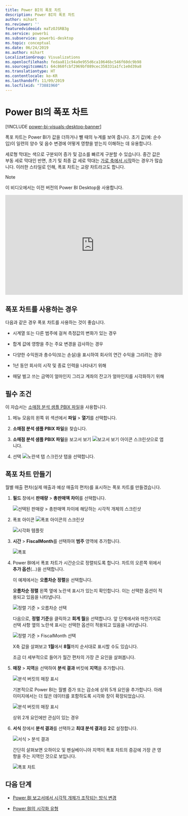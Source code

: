 ```yaml
---
title: Power BI의 폭포 차트
description: Power BI의 폭포 차트
author: mihart
ms.reviewer: ''
featuredvideoid: maTzOJSRB3g
ms.service: powerbi
ms.subservice: powerbi-desktop
ms.topic: conceptual
ms.date: 06/24/2019
ms.author: mihart
LocalizationGroup: Visualizations
ms.openlocfilehash: fedaa811c94a9e955d6ca10646bc546f60dc9b98
ms.sourcegitcommit: 64c860fcbf2969bf089cec358331a1fc1e0d39a8
ms.translationtype: HT
ms.contentlocale: ko-KR
ms.lasthandoff: 11/09/2019
ms.locfileid: "73881960"
---
```

# <a name="waterfall-charts-in-power-bi"></a>Power BI의 폭포 차트

[!INCLUDE [power-bi-visuals-desktop-banner](../includes/power-bi-visuals-desktop-banner.md)]

폭포 차트는 Power BI가 값을 더하거나 뺄 때의 누계를 보여 줍니다. 초기 값(예: 순수입)이 일련의 양수 및 음수 변경에 어떻게 영향을 받는지 이해하는 데 유용합니다.

세로형 막대는 색으로 구분되어 증가 및 감소를 빠르게 구분할 수 있습니다. 중간 값은 부동 세로 막대인 반면, 초기 및 최종 값 세로 막대는 [가로 축에서 시작](https://support.office.com/article/Create-a-waterfall-chart-in-Office-2016-for-Windows-8de1ece4-ff21-4d37-acd7-546f5527f185#BKMK_Float "가로 축에서 시작")하는 경우가 많습니다. 이러한 스타일로 인해, 폭포 차트는 교량 차트라고도 합니다.

   > [!NOTE]
   > 이 비디오에서는 이전 버전의 Power BI Desktop을 사용합니다.
   > 
   > 

<iframe width="560" height="315" src="https://www.youtube.com/embed/qKRZPBnaUXM" frameborder="0" allow="autoplay; encrypted-media" allowfullscreen></iframe>

## <a name="when-to-use-a-waterfall-chart"></a>폭포 차트를 사용하는 경우

다음과 같은 경우 폭포 차트를 사용하는 것이 좋습니다.

* 시계열 또는 다른 범주에 걸쳐 측정값의 변화가 있는 경우

* 합계 값에 영향을 주는 주요 변경을 감사하는 경우

* 다양한 수익원과 총수익(또는 손실)을 표시하여 회사의 연간 수익을 그리려는 경우

* 1년 동안 회사의 시작 및 종료 인력을 나타내기 위해

* 매달 벌고 쓰는 금액이 얼마인지 그리고 계좌의 잔고가 얼마인지를 시각화하기 위해

## <a name="prerequisite"></a>필수 조건

이 자습서는 [소매점 분석 샘플 PBIX 파일](https://download.microsoft.com/download/9/6/D/96DDC2FF-2568-491D-AAFA-AFDD6F763AE3/Retail%20Analysis%20Sample%20PBIX.pbix)을 사용합니다.

1. 메뉴 모음의 왼쪽 위 섹션에서 **파일** > **열기**를 선택합니다.
   
2. **소매점 분석 샘플 PBIX 파일**을 찾습니다.

1. **소매점 분석 샘플 PBIX 파일**을 보고서 보기 ![보고서 보기 아이콘 스크린샷](media/power-bi-visualization-kpi/power-bi-report-view.png)으로 엽니다.

1. 선택 ![노란색 탭 스크린샷](media/power-bi-visualization-kpi/power-bi-yellow-tab.png) 탭을 선택합니다.


## <a name="create-a-waterfall-chart"></a>폭포 차트 만들기

월별 매출 편차(실제 매출과 예상 매출의 편차)를 표시하는 폭포 차트를 만들겠습니다.

1. **필드** 창에서 **판매량** > **총판매액 차이**를 선택합니다.

   ![선택된 판매량 > 총판매액 차이에 해당하는 시각적 개체의 스크린샷](media/power-bi-visualization-waterfall-charts/power-bi-first-value.png)

1. 폭포 아이콘 ![폭포 아이콘의 스크린샷](media/power-bi-visualization-waterfall-charts/power-bi-waterfall-icon.png)

    ![시각화 템플릿](media/power-bi-visualization-waterfall-charts/convert-waterfall.png)

1. **시간** > **FiscalMonth**를 선택하여 **범주** 영역에 추가합니다.

    ![폭포](media/power-bi-visualization-waterfall-charts/power-bi-waterfall.png)

1. Power BI에서 폭포 차트가 시간순으로 정렬되도록 합니다. 차트의 오른쪽 위에서 **추가 옵션**(...)을 선택합니다.

    이 예제에서는 **오름차순 정렬**을 선택합니다.

    **오름차순 정렬** 왼쪽 옆에 노란색 표시가 있는지 확인합니다. 이는 선택한 옵션이 적용되고 있음을 나타냅니다.

    ![정렬 기준 > 오름차순 선택](media/power-bi-visualization-waterfall-charts/power-bi-sort-by.png)

    다음으로, **정렬 기준**을 클릭하고 **회계 월**을 선택합니다. 앞 단계에서와 마찬가지로 선택 사항 옆의 노란색 표시는 선택한 옵션이 적용되고 있음을 나타냅니다.

    ![정렬 기준 > FiscalMonth 선택](media/power-bi-visualization-waterfall-charts/power-bi-sort-by-fiscal-month.png)

    X축 값을 살펴보고 **1월**에서 **8월**까지 순서대로 표시할 수도 있습니다.

    조금 더 세부적으로 들어가 월간 편차의 가장 큰 요인을 살펴봅니다.

1.  **매장** > **지역**을 선택하여 **분석 결과** 버킷에 **지역**을 추가합니다.

    ![분석 버킷의 매장 표시](media/power-bi-visualization-waterfall-charts/power-bi-waterfall-breakdown.png)

    기본적으로 Power BI는 월별 증가 또는 감소에 상위 5개 요인을 추가합니다. 아래 이미지에서는 더 많은 데이터를 포함하도록 시각화 창이 확장되었습니다. 

    ![분석 버킷의 매장 표시](media/power-bi-visualization-waterfall-charts/power-bi-waterfall-breakdown-initial.png)

    상위 2개 요인에만 관심이 있는 경우

1. **서식** 창에서 **분석 결과**를 선택하고 **최대 분석 결과**를 **2**로 설정합니다.

    ![서식 > 분석 결과](media/power-bi-visualization-waterfall-charts/power-bi-waterfall-breakdown-maximum.png)

    간단히 살펴보면 오하이오 및 펜실베이니아 지역이 폭포 차트의 증감에 가장 큰 영향을 주는 지역인 것으로 보입니다.

    ![폭포 차트](media/power-bi-visualization-waterfall-charts/power-bi-waterfall-axis.png)

## <a name="next-steps"></a>다음 단계

* [Power BI 보고서에서 시각적 개체가 조작되는 방식 변경](../service-reports-visual-interactions.md)

* [Power BI의 시각화 유형](power-bi-visualization-types-for-reports-and-q-and-a.md)
